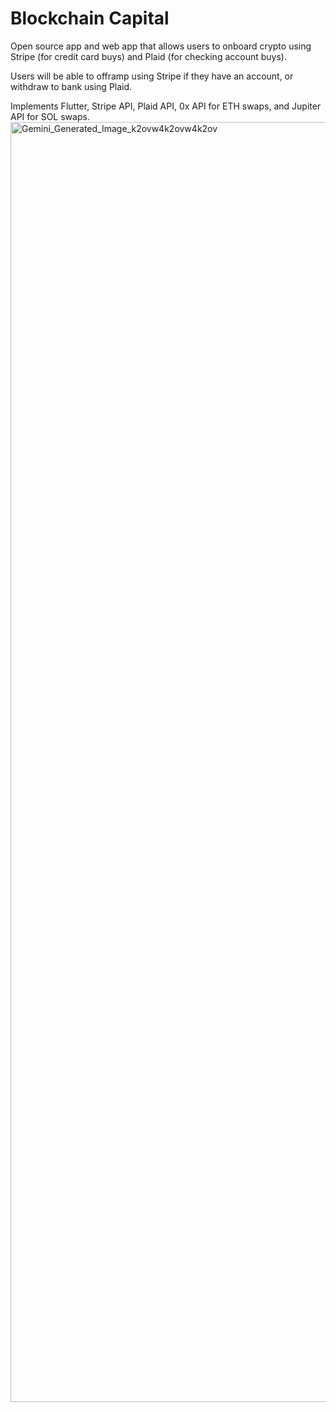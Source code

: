 # Blockchain Capital

Open source app and web app that allows users to onboard crypto using Stripe (for credit card buys) and Plaid (for checking account buys).

Users will be able to offramp using Stripe if they have an account, or withdraw to bank using Plaid.

Implements Flutter, Stripe API, Plaid API, 0x API for ETH swaps, and Jupiter API for SOL swaps.
<img width="2048" height="2048" alt="Gemini_Generated_Image_k2ovw4k2ovw4k2ov" src="https://github.com/user-attachments/assets/ad62d88a-49cb-45be-bc17-3dfe55074dda" />
